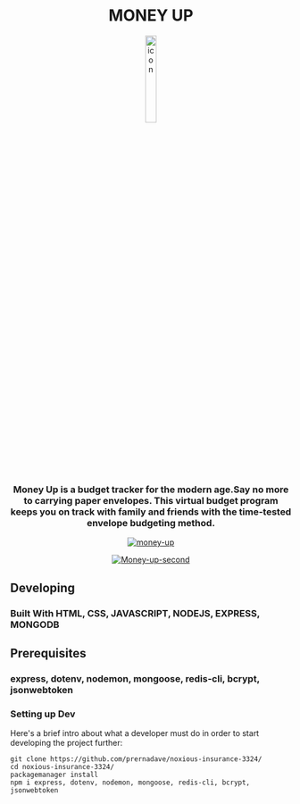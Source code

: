 

<h1 align="center">MONEY UP</h1>
<p align="center">
<a href="https://imgbb.com/"><img src="https://i.ibb.co/svdLQLq/icon.png" alt="icon"  width="20%" border="0" align="center"></a>
</p>



<h3 align="center" >Money Up is a budget tracker for the modern age.Say no more to carrying paper
                    envelopes. This virtual budget program keeps you on
                    track with family and friends with the time-tested envelope budgeting method.</h3>
                    
<p align="center">
<a href="https://ibb.co/kQWRBvK"><img src="https://i.ibb.co/86SWstM/money-up.png" alt="money-up" border="0" /></a>
</p>

<p align="center">
<a  href="https://ibb.co/vwdDz7g"><img src="https://i.ibb.co/PmWtC73/Money-up-second.png" alt="Money-up-second" border="0"></a>
</p>

## Developing

### Built With HTML, CSS, JAVASCRIPT, NODEJS, EXPRESS, MONGODB

## Prerequisites
### express, dotenv, nodemon, mongoose, redis-cli, bcrypt, jsonwebtoken

### Setting up Dev

Here's a brief intro about what a developer must do in order to start developing
the project further:

```shell
git clone https://github.com/prernadave/noxious-insurance-3324/
cd noxious-insurance-3324/
packagemanager install
npm i express, dotenv, nodemon, mongoose, redis-cli, bcrypt, jsonwebtoken
```
